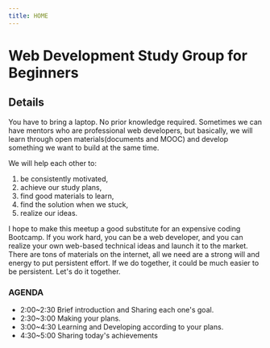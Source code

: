 ```yaml
---
title: HOME
---
```

# Web Development Study Group for Beginners

## Details

You have to bring a laptop. No prior knowledge required. Sometimes we can have mentors who are professional web developers, but basically, we will learn through open materials(documents and MOOC) and develop something we want to build at the same time.

We will help each other to:

1. be consistently motivated,
2. achieve our study plans,
3. find good materials to learn,
4. find the solution when we stuck,
5. realize our ideas.

I hope to make this meetup a good substitute for an expensive coding Bootcamp. If you work hard, you can be a web developer, and you can realize your own web-based technical ideas and launch it to the market. There are tons of materials on the internet, all we need are a strong will and energy to put persistent effort. If we do together, it could be much easier to be persistent. Let's do it together.

### AGENDA

- 2:00~2:30 Brief introduction and Sharing each one's goal.
- 2:30~3:00 Making your plans.
- 3:00~4:30 Learning and Developing according to your plans.
- 4:30~5:00 Sharing today's achievements
